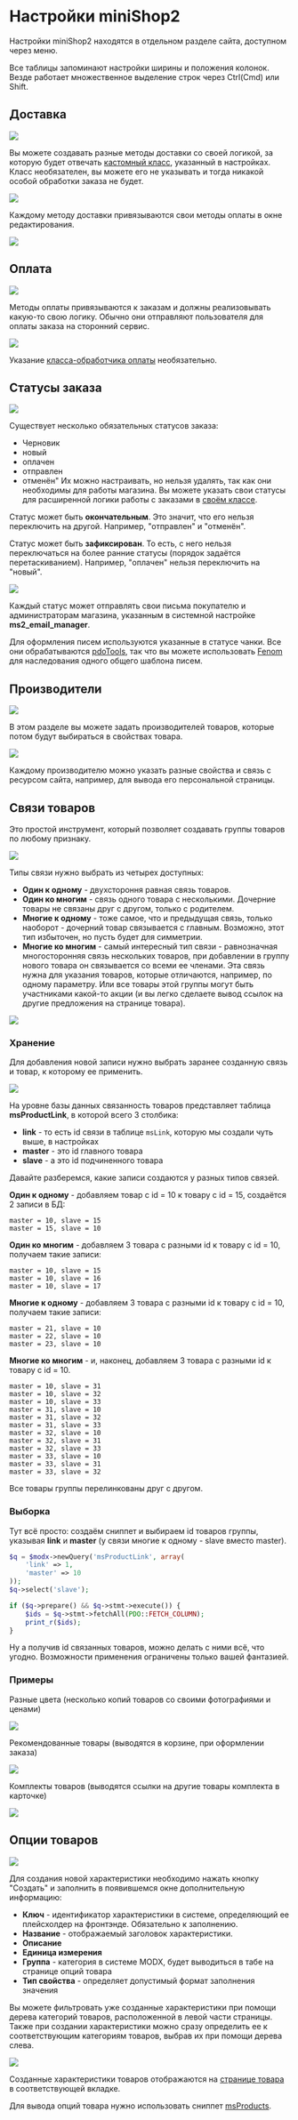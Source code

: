 # Настройки miniShop2

Настройки miniShop2 находятся в отдельном разделе сайта, доступном через меню.

Все таблицы запоминают настройки ширины и положения колонок.
Везде работает множественное выделение строк через Ctrl(Cmd) или Shift.

## Доставка

[![](https://file.modx.pro/files/0/3/d/03d43063bc5f0c15e2b59e7c75c646fbs.jpg)](https://file.modx.pro/files/0/3/d/03d43063bc5f0c15e2b59e7c75c646fb.png)

Вы можете создавать разные методы доставки со своей логикой, за которую будет отвечать [кастомный класс][1], указанный в настройках.
Класс необязателен, вы можете его не указывать и тогда никакой особой обработки заказа не будет.

[![](https://file.modx.pro/files/e/d/5/ed56f7ddd5f45402442370885078d8a1s.jpg)](https://file.modx.pro/files/e/d/5/ed56f7ddd5f45402442370885078d8a1.png)

Каждому методу доставки привязываются свои методы оплаты в окне редактирования.

[![](https://file.modx.pro/files/4/0/1/401f530864705bedb8bacb417db211das.jpg)](https://file.modx.pro/files/4/0/1/401f530864705bedb8bacb417db211da.png)

## Оплата

[![](https://file.modx.pro/files/c/6/c/c6c4bb3c3a12ef7d3e94e15270eb59c8s.jpg)](https://file.modx.pro/files/c/6/c/c6c4bb3c3a12ef7d3e94e15270eb59c8.png)

Методы оплаты привязываются к заказам и должны реализовывать какую-то свою логику.
Обычно они отправляют пользователя для оплаты заказа на сторонний сервис.

[![](https://file.modx.pro/files/c/a/0/ca0834e0e7b9154a9ae99593258bb400s.jpg)](https://file.modx.pro/files/c/a/0/ca0834e0e7b9154a9ae99593258bb400.png)

Указание [класса-обработчика оплаты][6] необязательно.

## Статусы заказа

[![](https://file.modx.pro/files/d/9/9/d992c108a175a6a63f20430d7a733725s.jpg)](https://file.modx.pro/files/d/9/9/d992c108a175a6a63f20430d7a733725.png)

Существует несколько обязательных статусов заказа:

* Черновик
* новый
* оплачен
* отправлен
* отменён"
Их можно настраивать, но нельзя удалять, так как они необходимы для работы магазина.
Вы можете указать свои статусы для расширенной логики работы с заказами в [своём классе][2].

Статус может быть **окончательным**. Это значит, что его нельзя переключить на другой.
Например, "отправлен" и "отменён".

Статус может быть **зафиксирован**. То есть, с него нельзя переключаться на более ранние статусы (порядок задаётся перетаскиванием).
Например, "оплачен" нельзя переключить на "новый".

[![](https://file.modx.pro/files/3/b/d/3bd18550d15892a08eca767daa51036ds.jpg)](https://file.modx.pro/files/3/b/d/3bd18550d15892a08eca767daa51036d.png)

Каждый статус может отправлять свои письма покупателю и администраторам магазина, указанным в системной настройке **ms2_email_manager**.

Для оформления писем используются указанные в статусе чанки.
Все они обрабатываются [pdoTools][3], так что вы можете использовать [Fenom][4] для наследования одного общего шаблона писем.

## Производители

[![](https://file.modx.pro/files/c/b/5/cb518b8ffa89e7aec3f4d794106b7f44s.jpg)](https://file.modx.pro/files/c/b/5/cb518b8ffa89e7aec3f4d794106b7f44.png)

В этом разделе вы можете задать производителей товаров, которые потом будут выбираться в свойствах товара.

[![](https://file.modx.pro/files/c/e/2/ce250f7e7270ba124ecb10c2da71fa70s.jpg)](https://file.modx.pro/files/c/e/2/ce250f7e7270ba124ecb10c2da71fa70.png)

Каждому производителю можно указать разные свойства и связь с ресурсом сайта, например, для вывода его персональной страницы.

## Связи товаров

Это простой инструмент, который позволяет создавать группы товаров по любому признаку.

[![](https://file.modx.pro/files/3/d/1/3d1110c391487d2eb6142a90b8abd1das.jpg)](https://file.modx.pro/files/3/d/1/3d1110c391487d2eb6142a90b8abd1da.png)

Типы связи нужно выбрать из четырех доступных:

* **Один к одному** - двухстороння равная связь товаров.
* **Один ко многим** - связь одного товара с несколькими. Дочерние товары не связаны друг с другом, только с родителем.
* **Многие к одному** - тоже самое, что и предыдущая связь, только наоборот - дочерний товар связывается с главным. Возможно, этот тип избыточен, но пусть будет для симметрии.
* **Многие ко многим** - самый интересный тип связи - равнозначная многосторонняя связь нескольких товаров, при добавлении в группу нового товара он связывается со всеми ее членами.
Эта связь нужна для указания товаров, которые отличаются, например, по одному параметру.
Или все товары этой группы могут быть участниками какой-то акции (и вы легко сделаете вывод ссылок на другие предложения на странице товара).

[![](https://file.modx.pro/files/0/a/8/0a8e6b14d03e9cd7aeac8a7f671de6b4s.jpg)](https://file.modx.pro/files/0/a/8/0a8e6b14d03e9cd7aeac8a7f671de6b4.png)

### Хранение

Для добавления новой записи нужно выбрать заранее созданную связь и товар, к которому ее применить.

[![](https://file.modx.pro/files/5/7/e/57e122559c34bd8cbb1c3e30963d0a87s.jpg)](https://file.modx.pro/files/5/7/e/57e122559c34bd8cbb1c3e30963d0a87.png)

На уровне базы данных связанность товаров представляет таблица **msProductLink**, в которой всего 3 столбика:

* **link** - то есть id связи в таблице `msLink`, которую мы создали чуть выше, в настройках
* **master** - это id главного товара
* **slave** - а это id подчиненного товара

Давайте разберемся, какие записи создаются у разных типов связей.

**Один к одному** - добавляем товар с id = 10 к товару с id = 15, создаётся 2 записи в БД:

```
master = 10, slave = 15
master = 15, slave = 10
```

**Один ко многим** - добавляем 3 товара с разными id к товару с id = 10, получаем такие записи:

```
master = 10, slave = 15
master = 10, slave = 16
master = 10, slave = 17
```

**Многие к одному** - добавляем 3 товара с разными id к товару с id = 10, получаем такие записи:

```
master = 21, slave = 10
master = 22, slave = 10
master = 23, slave = 10
```

**Многие ко многим** - и, наконец, добавляем 3 товара с разными id к товару с id = 10.

```
master = 10, slave = 31
master = 10, slave = 32
master = 10, slave = 33
master = 31, slave = 10
master = 31, slave = 32
master = 31, slave = 33
master = 32, slave = 10
master = 32, slave = 31
master = 32, slave = 33
master = 33, slave = 10
master = 33, slave = 31
master = 33, slave = 32
```

Все товары группы перелинкованы друг с другом.

### Выборка

Тут всё просто: создаём сниппет и выбираем id товаров группы, указывая **link** и **master** (у связи многие к одному - slave вместо master).

``` php
$q = $modx->newQuery('msProductLink', array(
    'link' => 1,
    'master' => 10
));
$q->select('slave');

if ($q->prepare() && $q->stmt->execute()) {
    $ids = $q->stmt->fetchAll(PDO::FETCH_COLUMN);
    print_r($ids);
}
```

Ну а получив id связанных товаров, можно делать с ними всё, что угодно. Возможности применения ограничены только вашей фантазией.

### Примеры

Разные цвета (несколько копий товаров со своими фотографиями и ценами)

[![](https://file.modx.pro/files/6/2/2/622ed477f81314619ccb842abb89a9d9s.jpg)](https://file.modx.pro/files/6/2/2/622ed477f81314619ccb842abb89a9d9.png)

Рекомендованные товары (выводятся в корзине, при оформлении заказа)

[![](https://file.modx.pro/files/2/7/a/f/7afaeb1b0785680df6bd64466e3fa798_thumb.png)](https://file.modx.pro/files/2/7/a/f/7afaeb1b0785680df6bd64466e3fa798.png)

Комплекты товаров (выводятся ссылки на другие товары комплекта в карточке)

[![](https://file.modx.pro/files/8/5/d/85dc782cee8d7e85dc02770b01cfe849s.jpg)](https://file.modx.pro/files/8/5/d/85dc782cee8d7e85dc02770b01cfe849.png)

## Опции товаров

[![](https://file.modx.pro/files/0/b/1/0b15183d616799496b2a24cec43106c9s.jpg)](https://file.modx.pro/files/0/b/1/0b15183d616799496b2a24cec43106c9.png)

Для создания новой характеристики необходимо нажать кнопку "Создать" и заполнить в появившемся окне дополнительную информацию:

* **Ключ** - идентификатор характеристики в системе, определяющий ее плейсхолдер на фронтэнде. Обязательно к заполнению.
* **Название** - отображаемый заголовок характеристики.
* **Описание**
* **Единица измерения**
* **Группа** - категория в системе MODX, будет выводиться в табе на странице опций товара
* **Тип свойства** - определяет допустимый формат заполнения значения

Вы можете фильтровать уже созданные характеристики при помощи дерева категорий товаров, расположенной в левой части страницы.
Также при создании характеристики можно сразу определить ее к соответствующим категориям товаров, выбрав их при помощи дерева слева.

[![](https://file.modx.pro/files/e/c/6/ec68f57c854c4a7f0057c94d85ba62d0s.jpg)](https://file.modx.pro/files/e/c/6/ec68f57c854c4a7f0057c94d85ba62d0.png)

Созданные характеристики товаров отображаются на [странице товара][5] в соответствующей вкладке.

Для вывода опций товара нужно использовать сниппет [msProducts][7].

[1]: /components/02_miniShop2/03_Разработка/03_Службы/03_Доставка.md
[2]: /components/02_miniShop2/03_Разработка/03_Службы/02_Заказ.md
[3]: /components/01_pdoTools
[4]: /components/01_pdoTools/03_Парсер.md
[5]: /components/02_miniShop2/01_Интерфейс/02_Товар.md
[6]: /components/02_miniShop2/03_Разработка/03_Службы/04_Оплата.md
[7]: /components/02_miniShop2/02_Сниппеты/01_msProducts.md
